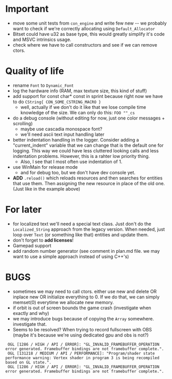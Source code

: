 # **Important**

* move some unit tests from `con_engine` and write few new -- we probably want to check if we're correctly allocating using `Default_Allocator` 
* Bitset could have u32 as base type, this would greatly simplify it's code and MSVC intrinsics usage.
* check where we have to call constructors and see if we can remove ctors.

# **Quality of life**
* rename `Font` to `Dynamic_Font`
* log the hardware info (RAM, max texture size, this kind of stuff)
* add support for const char* const in sprint because right now we have to do `CString{ CON_SOME_CSTRING_MACRO }`
    * well, actually if we don't do it like that we lose compile time knowledge of the size. We can only do this: `FOO ""_cs` 
* do a debug console (without editing for now, just one color messages + scrolling)
    * maybe use cascadia monospace font?
    * we'll need ascii text input handling later
* better indentation handling in the logger. Consider adding a "current_indent" variable that we can change that is the default one for logging. This way we could have less cluttered looking calls and less indentation problems. However, this is a rahter low priority thing.
    * Also, I see that I most often use indentation of 1.
* use WinMain for release mode
    * and for debug too, but we don't have dev console yet.
* **ADD** `.reload()` which reloads resources and then searches for entities that use them. Then assigning the new resource in place of the old one. (Just like in the example above)

# **For later**
* for localized text we'll need a special text class. Just don't do the `Localized_String` approach from the legacy version. When needed, just loop over `Text` (or something like that) entities and update them.
* don't forget to **add licenses**!
* Gamepad support
* add random number generator (see comment in plan.md file. we may want to use a simple approach instead of using C++'s)

# **BUGS**
* sometimes we may need to call ctors. either use new and delete OR inplace new OR initialize everything to 0. If we do that, we can simply memset(0) everytime we allocate new memory.
* if orbit is out of screen bounds the game crash (investigate when exactly and why)
* we may introduce bugs because of copying the `Array` somewhere. investigate that.
* Seems to be resolved? When trying to record fullscreen with OBS (maybe it's because we're using dedicated gpu and obs is not?)
```
 OGL [1286 / HIGH / API / ERROR]: "GL_INVALID_FRAMEBUFFER_OPERATION error generated. Framebuffer bindings are not framebuffer complete.".
 OGL [131218 / MEDIUM / API / PERFORMANCE]: "Program/shader state performance warning: Vertex shader in program 3 is being recompiled based on GL state.".
 OGL [1286 / HIGH / API / ERROR]: "GL_INVALID_FRAMEBUFFER_OPERATION error generated. Framebuffer bindings are not framebuffer complete.".
```
